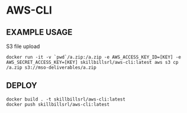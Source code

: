 AWS-CLI
=======

## EXAMPLE USAGE

S3 file upload

```
docker run -it -v `pwd`/a.zip:/a.zip -e AWS_ACCESS_KEY_ID=[KEY] -e AWS_SECRET_ACCESS_KEY=[KEY] skillbillsrl/aws-cli:latest aws s3 cp /a.zip s3://mso-deliverables/a.zip
```


## DEPLOY

```
docker build . -t skillbillsrl/aws-cli:latest
docker push skillbillsrl/aws-cli:latest
```